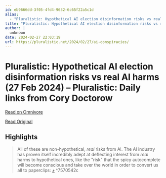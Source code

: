 ```yaml
---
id: eb9666dd-3f05-4fd4-9632-6c65f22a5c1d
alias:
  - "Pluralistic: Hypothetical AI election disinformation risks vs real AI harms (27 Feb 2024) – Pluralistic: Daily links from Cory Doctorow"
title: "Pluralistic: Hypothetical AI election disinformation risks vs real AI harms (27 Feb 2024) – Pluralistic: Daily links from Cory Doctorow"
author: |
  unknown
date: 2024-02-27 22:03:19
url: https://pluralistic.net/2024/02/27/ai-conspiracies/
---
```


# Pluralistic: Hypothetical AI election disinformation risks vs real AI harms (27 Feb 2024) – Pluralistic: Daily links from Cory Doctorow

[Read on Omnivore](https://omnivore.app/me/pluralistic-hypothetical-ai-election-disinformation-risks-vs-rea-18dec97f9cf)

[Read Original](https://pluralistic.net/2024/02/27/ai-conspiracies/)

## Highlights

> All of these are non-hypothetical, _real_ risks from AI. The AI industry has proven itself incredibly adept at deflecting interest from _real_ harms to hypothetical ones, like the "risk" that the spicy autocomplete will become conscious and take over the world in order to convert us all to paperclips: [⤴️](https://omnivore.app/me/pluralistic-hypothetical-ai-election-disinformation-risks-vs-rea-18dec97f9cf#7570542c-e730-47d2-b1f1-f39c37b82533)  ^7570542c

